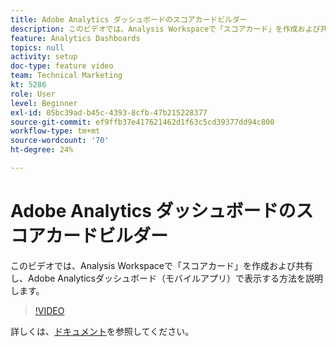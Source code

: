 ```yaml
---
title: Adobe Analytics ダッシュボードのスコアカードビルダー
description: このビデオでは、Analysis Workspaceで「スコアカード」を作成および共有し、Adobe Analyticsダッシュボード（モバイルアプリ）で表示する方法を説明します。
feature: Analytics Dashboards
topics: null
activity: setup
doc-type: feature video
team: Technical Marketing
kt: 5286
role: User
level: Beginner
exl-id: 05bc39ad-b45c-4393-8cfb-47b215228377
source-git-commit: ef9ffb37e417621462d1f63c5cd39377dd94c800
workflow-type: tm+mt
source-wordcount: '70'
ht-degree: 24%

---
```


# Adobe Analytics ダッシュボードのスコアカードビルダー

このビデオでは、Analysis Workspaceで「スコアカード」を作成および共有し、Adobe Analyticsダッシュボード（モバイルアプリ）で表示する方法を説明します。

>[!VIDEO](https://video.tv.adobe.com/v/34544/?quality=12)

詳しくは、[ドキュメント](https://experienceleague.adobe.com/docs/analytics/analyze/mobapp/home.html?lang=en)を参照してください。
